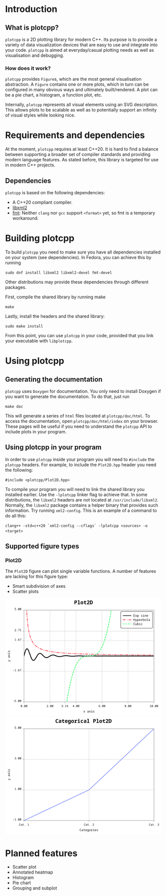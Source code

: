 # Introduction
## What is plotcpp?
`plotcpp` is a 2D plotting library for modern C++. Its purpose is to provide a variety of data visualization devices that are easy to use and integrate into your code. `plotcpp` is aimed at everyday/casual plotting needs as well as visualisation and debugging.

### How does it work?
`plotcpp` provides `Figure`s, which are the most general visualisation abstraction. A `Figure` contains one or more plots, which in turn can be configured in many obvious ways and ultimately built/rendered. A plot can be a pie chart, a histogram, a function plot, etc.

Internally, `plotcpp` represents all visual elements using an SVG description. This allows plots to be scalable as well as to potentially support an infinity of visual styles while looking nice.

# Requirements and dependencies
At the moment, `plotcpp` requires at least C++20. It is hard to find a balance between supporting a broader set of compiler standards and providing modern language features. As stated before, this library is targeted for use in modern C++ projects.

## Dependencies
`plotcpp` is based on the following dependencies:
* A C++20 compliant compiler.
* [libxml2](https://github.com/GNOME/libxml2)
* [fmt](https://fmt.dev/latest/index.html): Neither `clang` nor `gcc` support `<format>` yet, so fmt is a temporary workaround.

# Building plotcpp
To build `plotcpp` you need to make sure you have all dependencies installed on your system (see dependencies). In Fedora, you can achieve this by running

``sudo dnf install libxml2 libxml2-devel fmt-devel``

Other distributions may provide these dependencies through different packages.

First, compile the shared library by running make

``make``

Lastly, install the headers and the shared library:

``sudo make install``

From this point, you can use `plotcpp` in your code, provided that you link your executable with `libplotcpp`.

# Using plotcpp
## Generating the documentation
`plotcpp` uses `Doxygen` for documentation. You only need to install Doxygen if you want to generate the documentation. To do that, just run

``make doc``

This will generate a series of `html` files located at `plotcpp/doc/html`. To access the documentation, open `plotcpp/doc/html/index` on your browser. These pages will be useful if you need to understand the `plotcpp` API to include plots in your program. 

## Using plotcpp in your program
In order to use `plotcpp` inside your program you will need to `#include` the `plotcpp` headers. For example, to include the `Plot2D.hpp` header you need the following:

``#include <plotcpp/Plot2D.hpp>``

To compile your program you will need to link the shared library you installed earlier. Use the `-lplotcpp` linker flag to achieve that. In some distributions, the `libxml2` headers are not located at `/usr/include/libxml2`. Normally, the `libxml2` package contains a helper binary that provides such information. Try running `xml2-config`. This is an example of a command to do all this: 

``clang++ -std=c++20 `xml2-config --cflags` -lplotcpp <sources> -o <target>``

## Supported figure types
### Plot2D
The `Plot2D` figure can plot single variable functions. A number of features are lacking for this figure type:
* Smart subdivision of axes
* Scatter plots

![Example](examples/numeric_plot2d.png)
![Example](examples/categorical_plot2d.png)

# Planned features
* Scatter plot
* Annotated heatmap
* Histogram
* Pie chart
* Grouping and subplot
